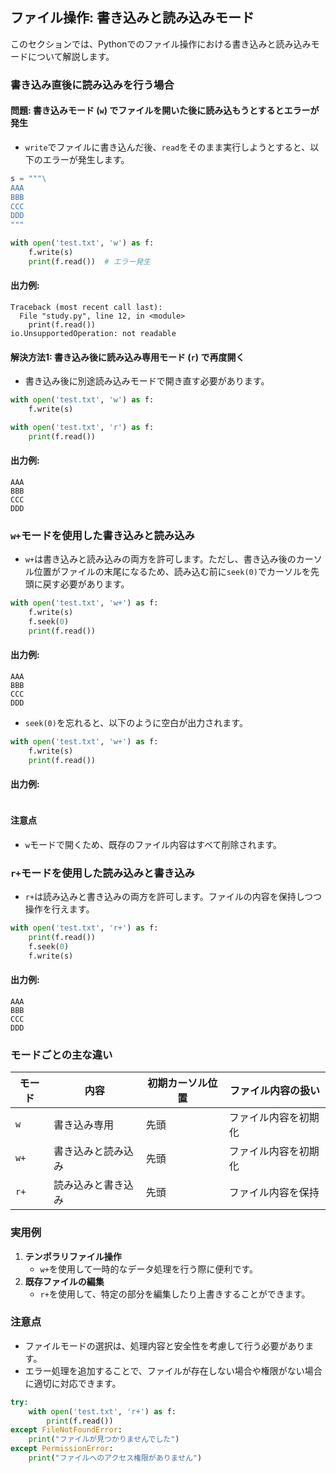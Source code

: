 ## ファイル操作: 書き込みと読み込みモード

このセクションでは、Pythonでのファイル操作における書き込みと読み込みモードについて解説します。

### 書き込み直後に読み込みを行う場合

#### 問題: 書き込みモード (`w`) でファイルを開いた後に読み込もうとするとエラーが発生
- `write`でファイルに書き込んだ後、`read`をそのまま実行しようとすると、以下のエラーが発生します。

```python
s = """\
AAA
BBB
CCC
DDD
"""

with open('test.txt', 'w') as f:
    f.write(s)
    print(f.read())  # エラー発生
```

#### 出力例:
```
Traceback (most recent call last):
  File "study.py", line 12, in <module>
    print(f.read())
io.UnsupportedOperation: not readable
```

#### 解決方法1: 書き込み後に読み込み専用モード (`r`) で再度開く
- 書き込み後に別途読み込みモードで開き直す必要があります。

```python
with open('test.txt', 'w') as f:
    f.write(s)

with open('test.txt', 'r') as f:
    print(f.read())
```

#### 出力例:
```
AAA
BBB
CCC
DDD
```

### `w+`モードを使用した書き込みと読み込み
- `w+`は書き込みと読み込みの両方を許可します。ただし、書き込み後のカーソル位置がファイルの末尾になるため、読み込む前に`seek(0)`でカーソルを先頭に戻す必要があります。

```python
with open('test.txt', 'w+') as f:
    f.write(s)
    f.seek(0)
    print(f.read())
```

#### 出力例:
```
AAA
BBB
CCC
DDD
```

- `seek(0)`を忘れると、以下のように空白が出力されます。

```python
with open('test.txt', 'w+') as f:
    f.write(s)
    print(f.read())
```

#### 出力例:
```

```

#### 注意点
- `w`モードで開くため、既存のファイル内容はすべて削除されます。

### `r+`モードを使用した読み込みと書き込み
- `r+`は読み込みと書き込みの両方を許可します。ファイルの内容を保持しつつ操作を行えます。

```python
with open('test.txt', 'r+') as f:
    print(f.read())
    f.seek(0)
    f.write(s)
```

#### 出力例:
```
AAA
BBB
CCC
DDD
```

### モードごとの主な違い
| モード | 内容               | 初期カーソル位置 | ファイル内容の扱い   |
| ------ | ------------------ | ---------------- | -------------------- |
| `w`    | 書き込み専用       | 先頭             | ファイル内容を初期化 |
| `w+`   | 書き込みと読み込み | 先頭             | ファイル内容を初期化 |
| `r+`   | 読み込みと書き込み | 先頭             | ファイル内容を保持   |

### 実用例
1. **テンポラリファイル操作**
   - `w+`を使用して一時的なデータ処理を行う際に便利です。
2. **既存ファイルの編集**
   - `r+`を使用して、特定の部分を編集したり上書きすることができます。

### 注意点
- ファイルモードの選択は、処理内容と安全性を考慮して行う必要があります。
- エラー処理を追加することで、ファイルが存在しない場合や権限がない場合に適切に対応できます。

```python
try:
    with open('test.txt', 'r+') as f:
        print(f.read())
except FileNotFoundError:
    print("ファイルが見つかりませんでした")
except PermissionError:
    print("ファイルへのアクセス権限がありません")
```

